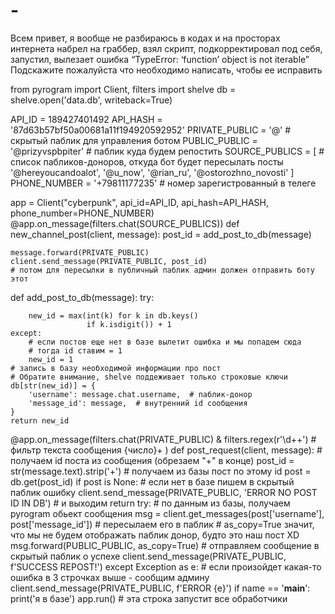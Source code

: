 # -
Всем привет, я вообще не разбираюсь в кодах и на просторах интернета набрел на граббер, взял скрипт, подкорректировал под себя, запустил, вылезает ошибка “TypeError: ‘function’ object is not iterable”
Подскажите пожалуйста что необходимо написать, чтобы ее исправить

from pyrogram import Client, filters
import shelve 
db = shelve.open('data.db', writeback=True)
 

API_ID = 189427401492
API_HASH = '87d63b57bf50a00681a11f194920592952'
PRIVATE_PUBLIC = '@'  # скрытый паблик для управления ботом
PUBLIC_PUBLIC = '@prizyvspbpiter'  # паблик куда будем репостить
SOURCE_PUBLICS = [
    # список пабликов-доноров, откуда бот будет пересылать посты
    '@hereyoucandoalot',
    '@u_now',
    '@rian_ru',
    '@ostorozhno_novosti'
]
PHONE_NUMBER = '+79811177235'  # номер зарегистрованный в телеге

app = Client("cyberpunk", api_id=API_ID, api_hash=API_HASH,
             phone_number=PHONE_NUMBER)
@app.on_message(filters.chat(SOURCE_PUBLICS))
def new_channel_post(client, message):
    post_id = add_post_to_db(message)
    
    message.forward(PRIVATE_PUBLIC)
    client.send_message(PRIVATE_PUBLIC, post_id)
    # потом для пересылки в публичный паблик админ должен отправить боту этот
def add_post_to_db(message):
    try:
     
        new_id = max(int(k) for k in db.keys()
                     if k.isdigit()) + 1
    except:
        # если постов еще нет в базе вылетит ошибка и мы попадем сюда
        # тогда id ставим = 1
        new_id = 1
    # запись в базу необходимой информации про пост
    # Обратите внимание, shelve поддеживает только строковые ключи
    db[str(new_id)] = {
        'username': message.chat.username,  # паблик-донор
        'message_id': message,  # внутренний id сообщения
    }
    return new_id

@app.on_message(filters.chat(PRIVATE_PUBLIC)
                & filters.regex(r'\d+\+')  # фильтр текста сообщения {число}+
                )
def post_request(client, message):
    # получаем id поста из сообщения (обрезаем "+" в конце)
    post_id = str(message.text).strip('+')
    # получаем из базы пост по этому id
    post = db.get(post_id)
    if post is None:
        # если нет в базе пишем в скрытый паблик ошибку
        client.send_message(PRIVATE_PUBLIC,
                            'ERROR NO POST ID IN DB')
        # и выходим
        return
    try:
        # по данным из базы, получаем pyrogram обьект сообщения
        msg = client.get_messages(post['username'], post['message_id'])
        # пересылаем его в паблик
        # as_copy=True значит, что мы не будем отображать паблик донор, будто это наш пост XD
        msg.forward(PUBLIC_PUBLIC, as_copy=True)
        # отправляем сообщение в скрытый паблик о успехе
        client.send_message(PRIVATE_PUBLIC, f'SUCCESS REPOST!')
    except Exception as e:
        # если произойдет какая-то ошибка в 3 строчках выше - сообщим админу
        client.send_message(PRIVATE_PUBLIC, f'ERROR {e}')
if name == '__main__':
    print('я в базе')
    app.run()  # эта строка запустит все обработчики
